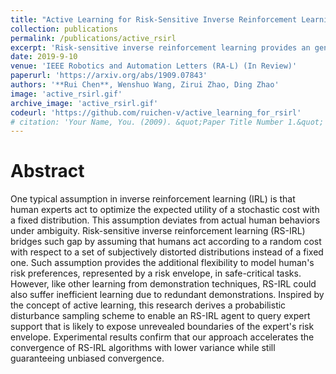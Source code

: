 ```yaml
---
title: "Active Learning for Risk-Sensitive Inverse Reinforcement Learning"
collection: publications
permalink: /publications/active_rsirl
excerpt: 'Risk-sensitive inverse reinforcement learning provides an general model to capture how human assess the distribution of a stochastic outcome when the true distribution is unknown (ambiguous). This work enables an RS-IRL learner to actively query expert demonstrations for faster risk envelope approximation.'
date: 2019-9-10
venue: 'IEEE Robotics and Automation Letters (RA-L) (In Review)'
paperurl: 'https://arxiv.org/abs/1909.07843'
authors: '**Rui Chen**, Wenshuo Wang, Zirui Zhao, Ding Zhao'
image: 'active_rsirl.gif'
archive_image: 'active_rsirl.gif'
codeurl: 'https://github.com/ruichen-v/active_learning_for_rsirl'
# citation: 'Your Name, You. (2009). &quot;Paper Title Number 1.&quot; <i>Journal 1</i>. 1(1).'
---
```

# Abstract
One typical assumption in inverse reinforcement learning (IRL) is that human experts act to optimize the expected utility of a stochastic cost with a fixed distribution. This assumption deviates from actual human behaviors under ambiguity. Risk-sensitive inverse reinforcement learning (RS-IRL) bridges such gap by assuming that humans act according to a random cost with respect to a set of subjectively distorted distributions instead of a fixed one. Such assumption provides the additional flexibility to model human's risk preferences, represented by a risk envelope, in safe-critical tasks. However, like other learning from demonstration techniques, RS-IRL could also suffer inefficient learning due to redundant demonstrations. Inspired by the concept of active learning, this research derives a probabilistic disturbance sampling scheme to enable an RS-IRL agent to query expert support that is likely to expose unrevealed boundaries of the expert's risk envelope. Experimental results confirm that our approach accelerates the convergence of RS-IRL algorithms with lower variance while still guaranteeing unbiased convergence.
 
<!-- [Download paper here](https://arxiv.org/abs/1909.07843) -->
